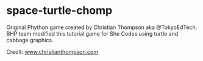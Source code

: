 # space-turtle-chomp

Original Phython game created by Christian Thompson aka @TokyoEdTech. BHP team modified this tutorial game for She Codes using turtle and cabbage graphics. 

Credit: www.christianthompson.com
